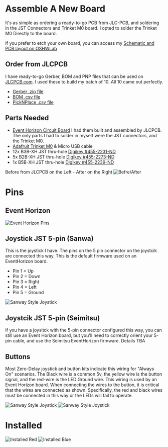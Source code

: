 
 # Assemble A New Board
 It's as simple as ordering a ready-to-go PCB from JLC-PCB, and soldering in the JST Connectors and Trinket M0 board.  I opted to solder the Trinket M0 Directly to the board. 
 
 If you prefer to etch your own board, you can access my [Schematic and PCB layout on OSHWLab](https://oshwlab.com/shaneapowell/arcadeilluminatev3)

## Order from JLCPCB
I have ready-to-go Gerber, BOM and PNP files that can be used on [JLCPCB.com](https://jlcpcb.com/).  I used these to build my batch of 10. All 10 came out perfectly.
- [Gerber .zip file](docs/pcb_gerber.zip)
- [BOM .csv file](docs/pcb_bom.csv)
- [PickNPlace .csv file](docs/pcb_pnp.csv)

## Parts Needed
- [Event Horizon Circuit Board](https://oshwlab.com/shaneapowell/arcadeilluminatev3) I had them built and assembled by JLCPCB.  The only parts I had to solder in myself were the JST connectors, and the Trinket M0.
- [Adafruit Trinket M0](https://www.adafruit.com/product/3500) & Micro USB cable
- 12x B3B-XH JST thru-hole [Digikey #455-2231-ND](https://www.digikey.com/en/products/detail/jst-sales-america-inc/B3B-XH-AM(LF)(SN)/1651029)
- 5x B2B-XH JST thru-hole [Digikey #455-2273-ND](https://www.digikey.com/en/products/detail/jst-sales-america-inc/B2B-XH-AM(LF)(SN)/1016630)
- 1x B5B-XH JST thru-hole [Digikey #455-2239-ND](https://www.digikey.com/en/products/detail/jst-sales-america-inc/B5B-XH-AM(LF)(SN)/1651037)

Before from JLCPCB on the Left - After on the Right
![Befre/After](board_bare_and_assembled.jpg)

 # Pins
 
 ## Event Horizon
 ![Event Horizon Pins](pins_event_horizon.jpg)

 ## Joystick JST 5-pin (Sanwa)
 This is the joystick I have. The pins on the 5 pin connector on the joystcik are connected this way. This is the default firmware used on an EventHorizon board.
 - Pin 1 = Up
 - Pin 2 = Down
 - Pin 3 = Right
 - Pin 4 = Left
 - Pin 5 = Ground

![Sanway Style Joystick](pins_joystick.jpg)
 
## Joystcik JST 5-pin (Seimitsu)
If you have a joysitck with the 5-pin connector configured this way, you can still use an Event Horizon board, but you'll need to correctly orient your 5-pin cable, and use the Seimitsu EventHorizon firmware.
Details TBA

## Buttons
Most Zero-Delay joystick and button kits indicate this wiring for "Always On" scenarios.  The Black wire is a common 5v, the yellow wire is the button signal, and the red-wire is the LED Ground wire.  This wiring is used by an Event Horizon board.  When connecting the wires to the button, it is critical that the wires are connected as shown.  Specifically, the red and black wires must be connected in this way or the LEDs will fail to operate.

![Sanway Style Joystick](pins_button.jpg)
![Sanway Style Joystick](pins_button2.jpg)

# Installed
![Installed Red](hardware_buttons_controller_installed_red.jpg)
![Installed Blue](hardware_buttons_controller_installed_blue.jpg)